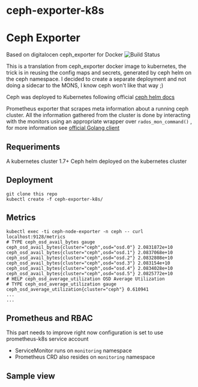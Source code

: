 # ceph-exporter-k8s

# Ceph Exporter 
Based on digitalocen ceph_exporter for Docker ![Build Status](https://travis-ci.org/digitalocean/ceph_exporter.svg)

This is a translation from ceph_exporter docker image to kubernetes, the trick is in reusing the config maps and secrets, generated by ceph helm on the ceph namespace.
I decided to create a separate deployment and not doing a sidecar to the MONS, I know ceph won't like that way ;)

Ceph was deployed to Kubernetes following official [ceph helm docs](https://github.com/ceph/ceph-helm)

Prometheus exporter that scrapes meta information about a running ceph cluster. All the information gathered from the cluster is done by interacting with the monitors using an appropriate wrapper over `rados_mon_command()` , for more information see
[official Golang client](https://github.com/ceph/go-ceph) 

## Requeriments
A kubernetes cluster 1.7+
Ceph helm deployed on the kubernetes cluster

## Deployment
```
git clone this repo
kubectl create -f ceph-exporter-k8s/
```

## Metrics
```
kubectl exec -ti ceph-node-exporter -n ceph -- curl localhost:9128/metrics
# TYPE ceph_osd_avail_bytes gauge
ceph_osd_avail_bytes{cluster="ceph",osd="osd.0"} 2.0831872e+10
ceph_osd_avail_bytes{cluster="ceph",osd="osd.1"} 2.0837068e+10
ceph_osd_avail_bytes{cluster="ceph",osd="osd.2"} 2.0832808e+10
ceph_osd_avail_bytes{cluster="ceph",osd="osd.3"} 2.083154e+10
ceph_osd_avail_bytes{cluster="ceph",osd="osd.4"} 2.0834028e+10
ceph_osd_avail_bytes{cluster="ceph",osd="osd.5"} 2.0825772e+10
# HELP ceph_osd_average_utilization OSD Average Utilization
# TYPE ceph_osd_average_utilization gauge
ceph_osd_average_utilization{cluster="ceph"} 0.610941
...
...
```

## Prometheus and RBAC
This part needs to improve right now configuration is set to use prometheus-k8s service account
- ServiceMonitor runs on `monitoring` namespace
- Prometheus CRD also resides on `monitoring` namespace

## Sample view

